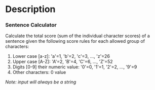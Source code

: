 # Description

### Sentence Calculator

Calculate the total score (sum of the individual character scores) of a sentence given the following score rules for each allowed group of characters:

1.  Lower case [a-z]: 'a'=1, 'b'=2, 'c'=3, ..., 'z'=26
2.  Upper case [A-Z]: 'A'=2, 'B'=4, 'C'=6, ..., 'Z'=52
3.  Digits [0-9] their numeric value: '0'=0, '1'=1, '2'=2, ..., '9'=9
4.  Other characters: 0 value

_Note: input will always be a string_
